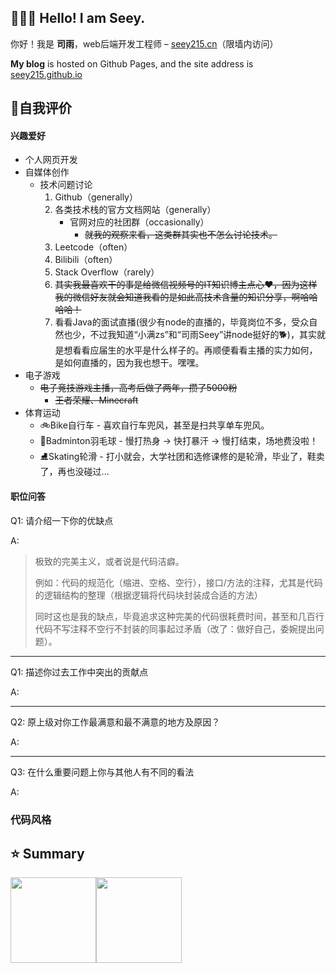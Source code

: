 ## 🧑🏻‍💻 Hello! I am Seey.

你好！我是 <strong>司雨</strong>，web后端开发工程师 –
<a href="https://seey215.cn/ ">seey215.cn</a>（限墙内访问）

**My blog** is hosted on Github Pages, and the site address is
<a href="https://seey215.github.io/Seey215/">seey215.github.io</a>

## 💬自我评价

#### 兴趣爱好

 - 个人网页开发
 - 自媒体创作
   - 技术问题讨论
     1. Github（generally）
     2. 各类技术栈的官方文档网站（generally）
        - 官网对应的社团群（occasionally） 
          - ~~就我的观察来看，这类群其实也不怎么讨论技术。~~
     3. Leetcode（often）
     4. Bilibili（often）
     5. Stack Overflow（rarely）
     6. ~~其实我最喜欢干的事是给微信视频号的IT知识博主点心♥，因为这样我的微信好友就会知道我看的是如此高技术含量的知识分享，啊哈哈哈哈！~~
     7. 看看Java的面试直播(很少有node的直播的，毕竟岗位不多，受众自然也少，不过我知道“小满zs”和“司雨Seey”讲node挺好的🐕)，其实就是想看看应届生的水平是什么样子的。再顺便看看主播的实力如何，是如何直播的，因为我也想干。嘿嘿。
 - 电子游戏
   - ~~电子竞技游戏主播，高考后做了两年，攒了5000粉~~
     - ~~王者荣耀、Minecraft~~
 - 体育运动
   - 🚲Bike自行车 - 喜欢自行车兜风，甚至是扫共享单车兜风。
   - 🏸Badminton羽毛球 - 慢打热身 -> 快打暴汗 -> 慢打结束，场地费没啦！
   - ⛸Skating轮滑 - 打小就会，大学社团和选修课修的是轮滑，毕业了，鞋卖了，再也没碰过...

#### 职位问答

Q1: 请介绍一下你的优缺点

A:

> 极致的完美主义，或者说是代码洁癖。
> 
> 例如：代码的规范化（缩进、空格、空行），接口/方法的注释，尤其是代码的逻辑结构的整理（根据逻辑将代码块封装成合适的方法）
>
> 同时这也是我的缺点，毕竟追求这种完美的代码很耗费时间，甚至和几百行代码不写注释不空行不封装的同事起过矛盾（改了：做好自己，委婉提出问题）。

---

Q1: 描述你过去工作中突出的贡献点

A:

---

Q2: 原上级对你工作最满意和最不满意的地方及原因？

A:

---

Q3: 在什么重要问题上你与其他人有不同的看法

A:

### 代码风格

## ⭐ Summary 

<img align="" height="137px" src="https://github-readme-stats.vercel.app/api?username=Seey215&hide_title=false&hide_border=true&show_icons=true&include_all_commits=true&line_height=21&bg_color=0,EC6C6C,FFD479,FFFC79,73FA79&theme=graywhite&locale=cn" /><img align="" height="137px" src="https://github-readme-stats.vercel.app/api/top-langs/?username=Seey215&hide_title=true&hide_border=true&layout=compact&bg_color=0,73FA79,73FDFF,D783FF&theme=graywhite&locale=cn" />
